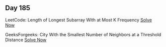 ## Day 185

LeetCode: Length of Longest Subarray With at Most K Frequency 
[Solve Now](https://leetcode.com/problems/length-of-longest-subarray-with-at-most-k-frequency/description/)

GeeksForgeeks: City With the Smallest Number of Neighbors at a Threshold Distance 
[Solve Now](https://www.geeksforgeeks.org/problems/city-with-the-smallest-number-of-neighbors-at-a-threshold-distance/1)